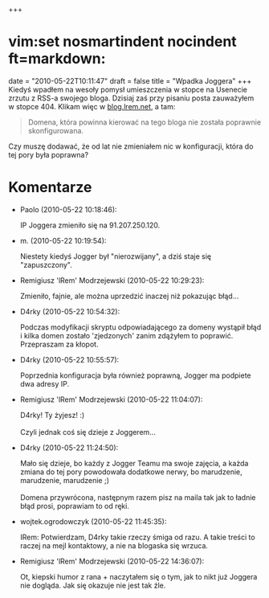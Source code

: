 +++
# vim:set nosmartindent nocindent ft=markdown:
date = "2010-05-22T10:11:47"
draft = false
title = "Wpadka Joggera"
+++
Kiedyś wpadłem na wesoły pomysł umieszczenia w stopce na Usenecie zrzutu z
RSS-a swojego bloga. Dzisiaj zaś przy pisaniu posta zauważyłem w stopce 404.
Klikam więc w [blog.lrem.net](http://blog.lrem.net), a tam:

> Domena, która powinna kierować na tego bloga nie została poprawnie
skonfigurowana.

Czy muszę dodawać, że od lat nie zmieniałem nic w konfiguracji, która do tej
pory była poprawna?

# Komentarze

* Paolo (2010-05-22 10:18:46): <p>IP Joggera zmieniło się na 91.207.250.120.</p>
* m. (2010-05-22 10:19:54): <p>Niestety kiedyś Jogger był
  &quot;nierozwijany&quot;, a dziś staje się &quot;zapuszczony&quot;.</p>
* Remigiusz 'lRem' Modrzejewski (2010-05-22 10:29:23): <p>Zmieniło, fajnie, ale
  można uprzedzić inaczej niż pokazując błąd...</p>
* D4rky (2010-05-22 10:54:32): <p>Podczas modyfikacji skryptu odpowiadającego za
  domeny wystąpił błąd i kilka domen zostało 'zjedzonych' zanim zdążyłem to
  poprawić. Przepraszam za kłopot.</p>
* D4rky (2010-05-22 10:55:57): <p>Poprzednia konfiguracja była również poprawną,
  Jogger ma podpiete dwa adresy IP.</p>
* Remigiusz 'lRem' Modrzejewski (2010-05-22 11:04:07): <p>D4rky! Ty żyjesz!
  :)<br />  <br />  Czyli jednak coś się dzieje z Joggerem...</p>
* D4rky (2010-05-22 11:24:50): <p>Mało się dzieje, bo każdy z Jogger Teamu ma
  swoje zajęcia, a każda zmiana do tej pory powodowała dodatkowe nerwy, bo
  marudzenie, marudzenie, marudzenie ;)<br />  <br />  Domena przywrócona,
  następnym razem pisz na maila tak jak to ładnie błąd prosi, poprawiam to od
  ręki.</p>
* wojtek.ogrodowczyk (2010-05-22 11:45:35): <p>IRem: Potwierdzam, D4rky takie
  rzeczy śmiga od razu. A takie treści to raczej na mejl kontaktowy, a nie na
  blogaska się wrzuca.</p>
* Remigiusz 'lRem' Modrzejewski (2010-05-22 14:36:07): <p>Ot, kiepski humor z
  rana + naczytałem się o tym, jak to nikt już Joggera nie dogląda. Jak się
  okazuje nie jest tak źle.</p>
